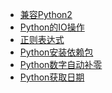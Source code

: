 - <a href="兼容Python2/index.md">兼容Python2</a>
- <a href="Python的IO操作/index.md">Python的IO操作</a>
- <a href="正则表达式/index.md">正则表达式</a>
- <a href="Python安装依赖包.md">Python安装依赖包</a>
- <a href="Python数字自动补零.md">Python数字自动补零</a>
- <a href="Python获取日期.md">Python获取日期</a>
